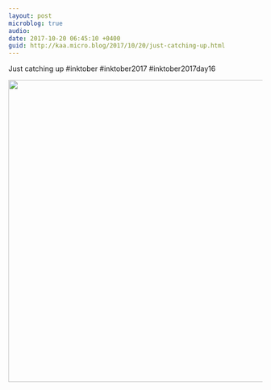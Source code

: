 ```yaml
---
layout: post
microblog: true
audio: 
date: 2017-10-20 06:45:10 +0400
guid: http://kaa.micro.blog/2017/10/20/just-catching-up.html
---
```

Just catching up #inktober #inktober2017 #inktober2017day16

<img src="https://micro.kaa.bz/uploads/2018/4434a7b930.jpg" width="600" height="600" />
